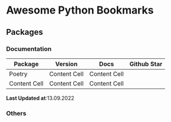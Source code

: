 # Awesome Python Bookmarks

## Packages

### Documentation

| Package      | Version      | Docs         | Github Star |
| ------------ | ------------ | ------------ | ----------- |
| Poetry       | Content Cell | Content Cell |
| Content Cell | Content Cell | Content Cell |

**Last Updated at**:13.09.2022

### Others
